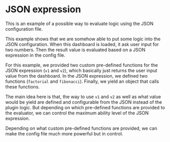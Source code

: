 # JSON expression

This is an example of a possible way to evaluate logic using the JSON
configuration file.

This example shows that we are somehow able to put some logic into the JSON
configuration. When this dashboard is loaded, it ask user input for two numbers.
Then the result value is evaluated based on a JSON expression in the config
file.

For this example, we provided two custom pre-defined functions for the JSON
expression (`v1` and `v2`), which basically just returns the user input value
from the dashboard. In the JSON expression, we defined two functions
(`factorial` and `fibonacci`). Finally, we yield an object that calls these
functions.

The main idea here is that, the way to use `v1` and `v2` as well as what value
would be yield are defined and configurable from the JSON instead of the plugin
logic. But depending on which pre-defined functions are provided to the
evaluator, we can control the maximum ability level of the JSON expression.

Depending on what custom pre-defined functions are provided, we can make the
config file much more powerful but in control.
